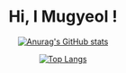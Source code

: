 <div align=center>

# Hi, I Mugyeol !

[![Anurag's GitHub stats](https://github-readme-stats.vercel.app/api?username=mugyeol)](https://github.com/anuraghazra/github-readme-stats)
<br/>

[![Top Langs](https://github-readme-stats.vercel.app/api/top-langs/?username=mugyeol&layout=compact)](https://github.com/anuraghazra/github-readme-stats)
</div>
